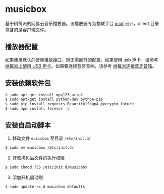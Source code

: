 # musicbox

基于树莓派的网易云音乐播放器。该播放器专为物联平台 [miot](https://github.com/qudou/miot) 设计，client 目录包含的是客户端文件。


## 播放器配置

如果使用默认的音频播放接口，则无需额外的配置。如果使用 usb 声卡，请参考 [树莓派上使用 USB 声卡](http://blog.xmlplus.cn/index.php/archives/5/)。如果要连接蓝牙音响，请参考 [树莓派连接蓝牙音箱](http://blog.xmlplus.cn/index.php/archives/19/)。

## 安装依赖软件包

```bash
$ sudo apt-get install mpg123 aria2
$ sudo apt-get install python-dev python-pip
$ sudo pip install requests BeautifulSoup4 pycrypto future
$ sudo npm install forever -g
```

## 安装自启动脚本

1. 移动文件 `musicbox` 至目录 `/etc/init.d/`

```bash
$ sudo mv musicbox /etc/init.d/
```

2. 修改拷贝后文件的执行权限

```bash
$ sudo chmod 755 /etc/init.d/musicbox
```

3. 添加开机启动项

```bash
$ sudo update-rc.d musicbox defaults
```